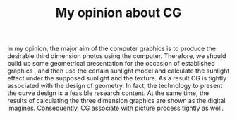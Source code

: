 ﻿---
title: My opinion about CG
tag: CG
categories: CG
---

In my opinion, the major aim of the computer graphics is to produce the desirable third dimension photos using the computer. Therefore, we should build up some geometrical presentation for the occasion of established graphics , and then use the certain sunlight model and calculate the sunlight effect under the supposed sunlight and the texture. As a result CG is tightly associated with the design of geometry. In fact, the technology to present the curve design is a feasible research content. At the same time, the results of calculating the three dimension graphics are shown as the digital imagines. Consequently, CG associate with picture process tightly as well.